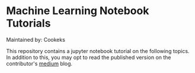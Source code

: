 
# Machine Learning Notebook Tutorials

Maintained by: Cookeks

This repository contains a jupyter notebook tutorial on the following topics. In addition to this, you may opt to read the published version on the contributor's [medium](https://medium.com/@glenngara) blog.